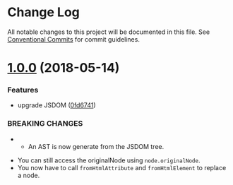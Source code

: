 # Change Log

All notable changes to this project will be documented in this file.
See [Conventional Commits](https://conventionalcommits.org) for commit guidelines.

<a name="1.0.0"></a>
# [1.0.0](https://github.com/smooth-code/h2x/tree/master/packages/h2x-types/compare/v0.1.9...v1.0.0) (2018-05-14)


### Features

* upgrade JSDOM ([0fd6741](https://github.com/smooth-code/h2x/tree/master/packages/h2x-types/commit/0fd6741))


### BREAKING CHANGES

* - An AST is now generate from the JSDOM tree.
- You can still access the originalNode using `node.originalNode`.
- You now have to call `fromHtmlAttribute` and `fromHtmlElement` to replace a node.
